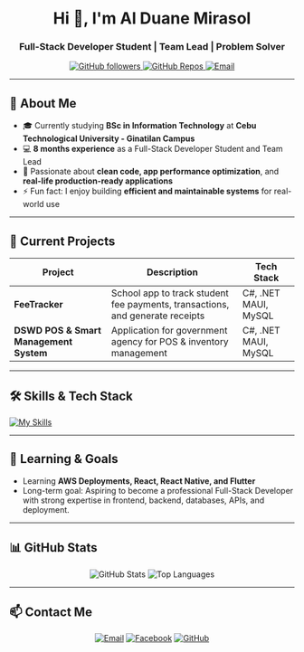 <h1 align="center">Hi 👋, I'm Al Duane Mirasol</h1>
<h3 align="center">Full-Stack Developer Student | Team Lead | Problem Solver</h3>

<p align="center">
  <a href="https://github.com/alduanemirasol">
    <img alt="GitHub followers" src="https://img.shields.io/github/followers/alduanemirasol?style=social">
  </a>
  <a href="https://github.com/alduanemirasol?tab=repositories">
    <img alt="GitHub Repos" src="https://img.shields.io/github/repo-size/alduanemirasol?color=blueviolet">
  </a>
  <a href="mailto:awenmirasol234@gmail.com">
    <img alt="Email" src="https://img.shields.io/badge/Email-awenmirasol234@gmail.com-red">
  </a>
</p>

---

## 💫 About Me
- 🎓 Currently studying **BSc in Information Technology** at **Cebu Technological University - Ginatilan Campus**  
- 💻 **8 months experience** as a Full-Stack Developer Student and Team Lead  
- 🌱 Passionate about **clean code, app performance optimization**, and **real-life production-ready applications**  
- ⚡ Fun fact: I enjoy building **efficient and maintainable systems** for real-world use  

---

## 🚀 Current Projects
| Project | Description | Tech Stack |
|---------|-------------|------------|
| **FeeTracker** | School app to track student fee payments, transactions, and generate receipts | C#, .NET MAUI, MySQL |
| **DSWD POS & Smart Management System** | Application for government agency for POS & inventory management | C#, .NET MAUI, MySQL |

---

## 🛠️ Skills & Tech Stack
[![My Skills](https://skillicons.dev/icons?i=c,cs,java,python,django,react,html,css,js,mysql,sqlite,postman,github,git,dotnet,notion,vscode,figma,canva&theme=dark)](https://skillicons.dev)

---

## 🌱 Learning & Goals
- Learning **AWS Deployments, React, React Native, and Flutter**  
- Long-term goal: Aspiring to become a professional Full-Stack Developer with strong expertise in frontend, backend, databases, APIs, and deployment.

---

## 📊 GitHub Stats
<p align="center">
  <img alt="GitHub Stats" src="https://github-readme-stats.vercel.app/api?username=alduanemirasol&show_icons=true&theme=dark&count_private=true">
  <img alt="Top Languages" src="https://github-readme-stats.vercel.app/api/top-langs/?username=alduanemirasol&layout=compact&theme=dark&count_private=true">
</p>

---

## 📫 Contact Me
<p align="center">
  <a href="mailto:awenmirasol234@gmail.com"><img alt="Email" src="https://img.shields.io/badge/Email-awenmirasol234@gmail.com-red?style=for-the-badge"></a>
  <a href="https://facebook.com/alduanemirasol"><img alt="Facebook" src="https://img.shields.io/badge/Facebook-alduanemirasol-1877F2?style=for-the-badge&logo=facebook&logoColor=white"></a>
  <a href="https://github.com/alduanemirasol"><img alt="GitHub" src="https://img.shields.io/badge/GitHub-alduanemirasol-181717?style=for-the-badge&logo=github&logoColor=white"></a>
</p>
